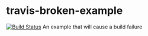 # travis-broken-example
[![Build Status](https://travis-ci.org/boangri/travis-broken-example.svg?branch=master)](https://travis-ci.org/boangri/travis-broken-example)
An example that will cause a build failure
